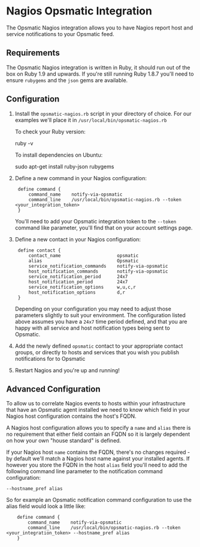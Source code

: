 # Nagios Opsmatic Integration

The Opsmatic Nagios integration allows you to have Nagios report host and service notifications to your Opsmatic feed.

## Requirements

The Opsmatic Nagios integration is written in Ruby, it should run out of the box on Ruby 1.9 and upwards. If you're still running Ruby 1.8.7 you'll need to ensure `rubygems` and the `json` gems are available.

## Configuration

1. Install the `opsmatic-nagios.rb` script in your directory of choice. For our examples we'll place it in `/usr/local/bin/opsmatic-nagios.rb`

    To check your Ruby version:

	ruby -v

    To install dependencies on Ubuntu:

	sudo apt-get install ruby-json rubygems

1. Define a new command in your Nagios configuration:

        define command {
            command_name    notify-via-opsmatic
            command_line    /usr/local/bin/opsmatic-nagios.rb --token <your_integration_token>
        }
   
    You'll need to add your Opsmatic integration token to the `--token` command like parameter, you'll find that on your account settings page.

1. Define a new contact in your Nagios configuration:

        define contact {
            contact_name                     opsmatic
            alias                            Opsmatic
            service_notification_commands    notify-via-opsmatic
            host_notification_commands       notify-via-opsmatic
            service_notification_period      24x7
            host_notification_period         24x7
            service_notification_options     w,u,c,r
            host_notification_options        d,r
        }
		
    Depending on your configuration you may need to adjust those parameters slightly to suit your environment. The configuration listed above assumes you have a `24x7` time period defined, and that you are happy with all service and host notification types being sent to Opsmatic.
	
1. Add the newly defined `opsmatic` contact to your appropriate contact groups, or directly to hosts and services that you wish you publish notifications for to Opsmatic

1. Restart Nagios and you're up and running!

## Advanced Configuration

To allow us to correlate Nagios events to hosts within your infrastructure that have an Opsmatic agent installed we need to know which field in your Nagios host configuration contains the host's FQDN.

A Nagios host configuration allows you to specify a `name` and `alias` there is no requirement that either field contain an FQDN so it is largely dependent on how your own "house standard" is defined.

If your Nagios host `name` contains the FQDN, there's no changes required - by default we'll match a Nagios host name against your installed agents. If however you store the FQDN in the host `alias` field you'll need to add the following command line parameter to the notification command configuration:

    --hostname_pref alias
    
So for example an Opsmatic notification command configuration to use the alias field would look a little like:

        define command {
            command_name    notify-via-opsmatic
            command_line    /usr/local/bin/opsmatic-nagios.rb --token <your_integration_token> --hostname_pref alias
        }
